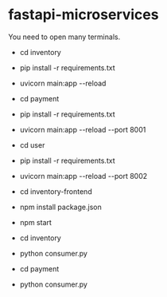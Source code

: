 # fastapi-microservices

You need to open many terminals.

- cd inventory
- pip install -r requirements.txt
- uvicorn main:app --reload

- cd payment
- pip install -r requirements.txt
- uvicorn main:app --reload --port 8001

- cd user
- pip install -r requirements.txt
- uvicorn main:app --reload --port 8002

- cd inventory-frontend
- npm install package.json
- npm start

- cd inventory
- python consumer.py

- cd payment
- python consumer.py

